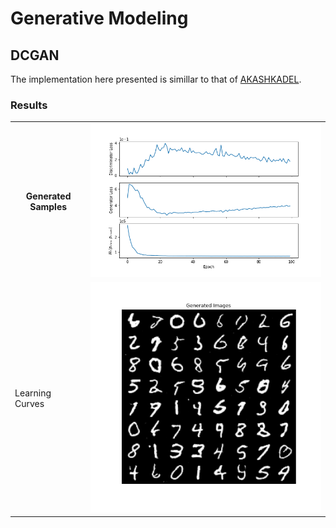 # Generative Modeling

## DCGAN

The implementation here presented is simillar to that of [AKASHKADEL](https://github.com/AKASHKADEL/dcgan-mnist).

### Results

 <table>
    <tr>
        <th>Generated Samples</th>
        <td><img src="./Results/DCGAN/dcgan_train.png"></td>
    </tr>
    <tr>
        <td>Learning Curves</td>
        <td><img src="./Results/DCGAN/Final.png"></td>
    </tr>
</table> 